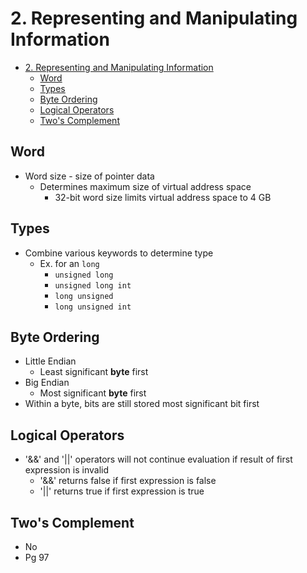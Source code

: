 # 2. Representing and Manipulating Information

<!--toc:start-->

- [2. Representing and Manipulating Information](#2-representing-and-manipulating-information)
  - [Word](#word)
  - [Types](#types)
  - [Byte Ordering](#byte-ordering)
  - [Logical Operators](#logical-operators)
  - [Two's Complement](#twos-complement)
  <!--toc:end-->

## Word

- Word size - size of pointer data
  - Determines maximum size of virtual address space
    - 32-bit word size limits virtual address space to 4 GB

## Types

- Combine various keywords to determine type
  - Ex. for an `long`
    - `unsigned long`
    - `unsigned long int`
    - `long unsigned`
    - `long unsigned int`

## Byte Ordering

- Little Endian
  - Least significant **byte** first
- Big Endian
  - Most significant **byte** first
- Within a byte, bits are still stored most significant bit first

## Logical Operators

- '&&' and '||' operators will not continue evaluation if result of first expression is invalid
  - '&&' returns false if first expression is false
  - '||' returns true if first expression is true

## Two's Complement

- No
- Pg 97
